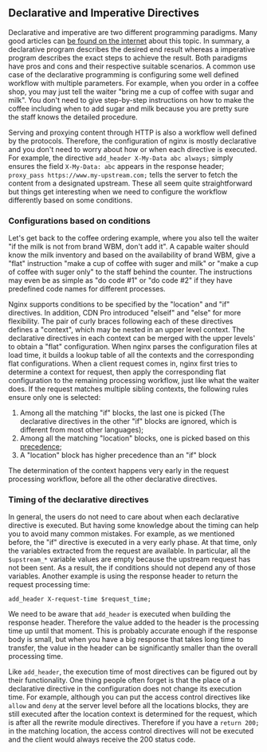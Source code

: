 ## Declarative and Imperative Directives

Declarative and imperative are two different programming paradigms. Many good articles can [be found on the internet](https://www.google.com/search?q=imperative+declarative) about this topic. In summary, a declarative program describes the desired end result whereas a imperative program describes the exact steps to achieve the result. Both paradigms have pros and cons and their respective suitable scenarios. A common use case of the declarative programming is configuring some well defined workflow with multiple parameters. For example, when you order in a coffee shop, you may just tell the waiter "bring me a cup of coffee with sugar and milk". You don't need to give step-by-step instructions on how to make the coffee including when to add sugar and milk because you are pretty sure the staff knows the detailed procedure.

Serving and proxying content through HTTP is also a workflow well defined by the protocols. Therefore, the configuration of nginx is mostly declarative and you don't need to worry about how or when each directive is executed. For example, the directive `add_header X-My-Data abc always;` simply ensures the field `X-My-Data: abc` appears in the response header; `proxy_pass https://www.my-upstream.com;` tells the server to fetch the content from a designated upstream. These all seem quite straightforward but things get interesting when we need to configure the workflow differently based on some conditions.

### Configurations based on conditions

Let's get back to the coffee ordering example, where you also tell the waiter "if the milk is not from brand WBM, don't add it". A capable waiter should know the milk inventory and based on the availability of brand WBM, give a "flat" instruction "make a cup of coffee with suger and milk" or "make a cup of coffee with suger only" to the staff behind the counter. The instructions may even be as simple as "do code #1" or "do code #2" if they have predefined code names for different processes.

Nginx supports conditions to be specified by the "location" and "if" directives. In addition, CDN Pro introduced "elseif" and "else" for more flexibility. The pair of curly braces following each of these directives defines a "context", which may be nested in an upper level context. The declarative directives in each context can be merged with the upper levels' to obtain a "flat" configuration. When nginx parses the configuration files at load time, it builds a lookup table of all the contexts and the corresponding flat configurations. When a client request comes in, nginx first tries to determine a context for request, then apply the corresponding flat configuration to the remaining processing workflow, just like what the waiter does. If the request matches multiple sibling contexts, the following rules ensure only one is selected:
1. Among all the matching "if" blocks, the last one is picked (The declarative directives in the other "if" blocks are ignored, which is different from most other languages);
2. Among all the matching "location" blocks, one is picked based on this [precedence](http://nginx.org/en/docs/http/ngx_http_core_module.html#location);
3. A "location" block has higher precedence than an "if" block

The determination of the context happens very early in the request processing workflow, before all the other declarative directives.

### Timing of the declarative directives

In general, the users do not need to care about when each declarative directive is executed. But having some knowledge about the timing can help you to avoid many common mistakes. For example, as we mentioned before, the "if" directive is executed in a very early phase. At that time, only the variables extracted from the request are available. In particular, all the `$upstream_*` variable values are empty because the upstream request has not been sent. As a result, the if conditions should not depend any of those variables. Another example is using the response header to return the request processing time:
```nginx
add_header X-request-time $request_time;
```
We need to be aware that `add_header` is executed when building the response header. Therefore the value added to the header is the processing time up until that moment. This is probably accurate enough if the response body is small, but when you have a big response that takes long time to transfer, the value in the header can be significantly smaller than the overall processing time.

Like `add_header`, the execution time of most directives can be figured out by their functionality. One thing people often forget is that the place of a declarative directive in the configuration does not change its execution time. For example, although you can put the access control directives like `allow` and `deny` at the server level before all the locations blocks, they are still executed after the location context is determined for the request, which is after all the rewrite module directives. Therefore if you have a `return 200;` in the matching location, the access control directives will not be executed and the client would always receive the 200 status code.

